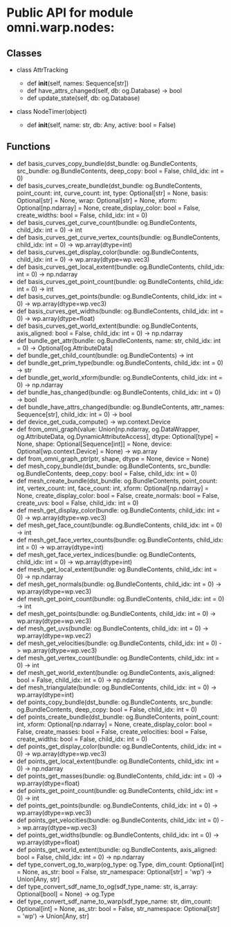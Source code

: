 
# Public API for module omni.warp.nodes:

## Classes

- class AttrTracking
  - def __init__(self, names: Sequence[str])
  - def have_attrs_changed(self, db: og.Database) -> bool
  - def update_state(self, db: og.Database)

- class NodeTimer(object)
  - def __init__(self, name: str, db: Any, active: bool = False)

## Functions

- def basis_curves_copy_bundle(dst_bundle: og.BundleContents, src_bundle: og.BundleContents, deep_copy: bool = False, child_idx: int = 0)
- def basis_curves_create_bundle(dst_bundle: og.BundleContents, point_count: int, curve_count: int, type: Optional[str] = None, basis: Optional[str] = None, wrap: Optional[str] = None, xform: Optional[np.ndarray] = None, create_display_color: bool = False, create_widths: bool = False, child_idx: int = 0)
- def basis_curves_get_curve_count(bundle: og.BundleContents, child_idx: int = 0) -> int
- def basis_curves_get_curve_vertex_counts(bundle: og.BundleContents, child_idx: int = 0) -> wp.array(dtype=int)
- def basis_curves_get_display_color(bundle: og.BundleContents, child_idx: int = 0) -> wp.array(dtype=wp.vec3)
- def basis_curves_get_local_extent(bundle: og.BundleContents, child_idx: int = 0) -> np.ndarray
- def basis_curves_get_point_count(bundle: og.BundleContents, child_idx: int = 0) -> int
- def basis_curves_get_points(bundle: og.BundleContents, child_idx: int = 0) -> wp.array(dtype=wp.vec3)
- def basis_curves_get_widths(bundle: og.BundleContents, child_idx: int = 0) -> wp.array(dtype=float)
- def basis_curves_get_world_extent(bundle: og.BundleContents, axis_aligned: bool = False, child_idx: int = 0) -> np.ndarray
- def bundle_get_attr(bundle: og.BundleContents, name: str, child_idx: int = 0) -> Optional[og.AttributeData]
- def bundle_get_child_count(bundle: og.BundleContents) -> int
- def bundle_get_prim_type(bundle: og.BundleContents, child_idx: int = 0) -> str
- def bundle_get_world_xform(bundle: og.BundleContents, child_idx: int = 0) -> np.ndarray
- def bundle_has_changed(bundle: og.BundleContents, child_idx: int = 0) -> bool
- def bundle_have_attrs_changed(bundle: og.BundleContents, attr_names: Sequence[str], child_idx: int = 0) -> bool
- def device_get_cuda_compute() -> wp.context.Device
- def from_omni_graph(value: Union[np.ndarray, og.DataWrapper, og.AttributeData, og.DynamicAttributeAccess], dtype: Optional[type] = None, shape: Optional[Sequence[int]] = None, device: Optional[wp.context.Device] = None) -> wp.array
- def from_omni_graph_ptr(ptr, shape, dtype = None, device = None)
- def mesh_copy_bundle(dst_bundle: og.BundleContents, src_bundle: og.BundleContents, deep_copy: bool = False, child_idx: int = 0)
- def mesh_create_bundle(dst_bundle: og.BundleContents, point_count: int, vertex_count: int, face_count: int, xform: Optional[np.ndarray] = None, create_display_color: bool = False, create_normals: bool = False, create_uvs: bool = False, child_idx: int = 0)
- def mesh_get_display_color(bundle: og.BundleContents, child_idx: int = 0) -> wp.array(dtype=wp.vec3)
- def mesh_get_face_count(bundle: og.BundleContents, child_idx: int = 0) -> int
- def mesh_get_face_vertex_counts(bundle: og.BundleContents, child_idx: int = 0) -> wp.array(dtype=int)
- def mesh_get_face_vertex_indices(bundle: og.BundleContents, child_idx: int = 0) -> wp.array(dtype=int)
- def mesh_get_local_extent(bundle: og.BundleContents, child_idx: int = 0) -> np.ndarray
- def mesh_get_normals(bundle: og.BundleContents, child_idx: int = 0) -> wp.array(dtype=wp.vec3)
- def mesh_get_point_count(bundle: og.BundleContents, child_idx: int = 0) -> int
- def mesh_get_points(bundle: og.BundleContents, child_idx: int = 0) -> wp.array(dtype=wp.vec3)
- def mesh_get_uvs(bundle: og.BundleContents, child_idx: int = 0) -> wp.array(dtype=wp.vec2)
- def mesh_get_velocities(bundle: og.BundleContents, child_idx: int = 0) -> wp.array(dtype=wp.vec3)
- def mesh_get_vertex_count(bundle: og.BundleContents, child_idx: int = 0) -> int
- def mesh_get_world_extent(bundle: og.BundleContents, axis_aligned: bool = False, child_idx: int = 0) -> np.ndarray
- def mesh_triangulate(bundle: og.BundleContents, child_idx: int = 0) -> wp.array(dtype=int)
- def points_copy_bundle(dst_bundle: og.BundleContents, src_bundle: og.BundleContents, deep_copy: bool = False, child_idx: int = 0)
- def points_create_bundle(dst_bundle: og.BundleContents, point_count: int, xform: Optional[np.ndarray] = None, create_display_color: bool = False, create_masses: bool = False, create_velocities: bool = False, create_widths: bool = False, child_idx: int = 0)
- def points_get_display_color(bundle: og.BundleContents, child_idx: int = 0) -> wp.array(dtype=wp.vec3)
- def points_get_local_extent(bundle: og.BundleContents, child_idx: int = 0) -> np.ndarray
- def points_get_masses(bundle: og.BundleContents, child_idx: int = 0) -> wp.array(dtype=float)
- def points_get_point_count(bundle: og.BundleContents, child_idx: int = 0) -> int
- def points_get_points(bundle: og.BundleContents, child_idx: int = 0) -> wp.array(dtype=wp.vec3)
- def points_get_velocities(bundle: og.BundleContents, child_idx: int = 0) -> wp.array(dtype=wp.vec3)
- def points_get_widths(bundle: og.BundleContents, child_idx: int = 0) -> wp.array(dtype=float)
- def points_get_world_extent(bundle: og.BundleContents, axis_aligned: bool = False, child_idx: int = 0) -> np.ndarray
- def type_convert_og_to_warp(og_type: og.Type, dim_count: Optional[int] = None, as_str: bool = False, str_namespace: Optional[str] = 'wp') -> Union[Any, str]
- def type_convert_sdf_name_to_og(sdf_type_name: str, is_array: Optional[bool] = None) -> og.Type
- def type_convert_sdf_name_to_warp(sdf_type_name: str, dim_count: Optional[int] = None, as_str: bool = False, str_namespace: Optional[str] = 'wp') -> Union[Any, str]
